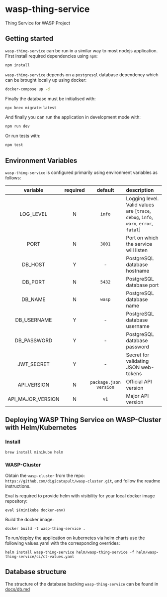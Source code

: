 # wasp-thing-service

Thing Service for WASP Project

## Getting started

`wasp-thing-service` can be run in a similar way to most nodejs application. First install required dependencies using `npm`:

```sh
npm install
```

`wasp-thing-service` depends on a `postgresql` database dependency which can be brought locally up using docker:

```sh
docker-compose up -d
```

Finally the database must be initialised with:

```sh
npx knex migrate:latest
```

And finally you can run the application in development mode with:

```sh
npm run dev
```

Or run tests with:

```sh
npm test
```

## Environment Variables

`wasp-thing-service` is configured primarily using environment variables as follows:

| variable          | required | default                | description                                                                          |
| :---------------: | :------: | :--------------------: | :----------------------------------------------------------------------------------- |
| LOG_LEVEL         |    N     |         `info`         | Logging level. Valid values are [`trace`, `debug`, `info`, `warn`, `error`, `fatal`] |
| PORT              |    N     |         `3001`         | Port on which the service will listen                                                |
| DB_HOST           |    Y     |            -           | PostgreSQL database hostname                                                         |
| DB_PORT           |    N     |         `5432`         | PostgreSQL database port                                                             |
| DB_NAME           |    N     |         `wasp`         | PostgreSQL database name                                                             |
| DB_USERNAME       |    Y     |            -           | PostgreSQL database username                                                         |
| DB_PASSWORD       |    Y     |            -           | PostgreSQL database password                                                         |
| JWT_SECRET        |    Y     |            -           | Secret for validating JSON web-tokens                                                |
| API_VERSION       |    N     | `package.json version` | Official API version                                                                 |
| API_MAJOR_VERSION |    N     |          `v1`          | Major API version                                                                    |

## Deploying WASP Thing Service on WASP-Cluster with Helm/Kubernetes

### Install

```
brew install minikube helm
```

### WASP-Cluster

Obtain the `wasp-cluster` from the repo: `https://github.com/digicatapult/wasp-cluster.git`, and follow the readme instructions.

Eval is required to provide helm with visibility for your local docker image repository:

```
eval $(minikube docker-env)
```

Build the docker image:

```
docker build -t wasp-thing-service .
```

To run/deploy the application on kubernetes via helm charts use the following values.yaml with the corresponding overrides:

```
helm install wasp-thing-service helm/wasp-thing-service -f helm/wasp-thing-service/ci/ct-values.yaml
```

## Database structure

The structure of the database backing `wasp-thing-service` can be found in [docs/db.md](./docs/db.md)
